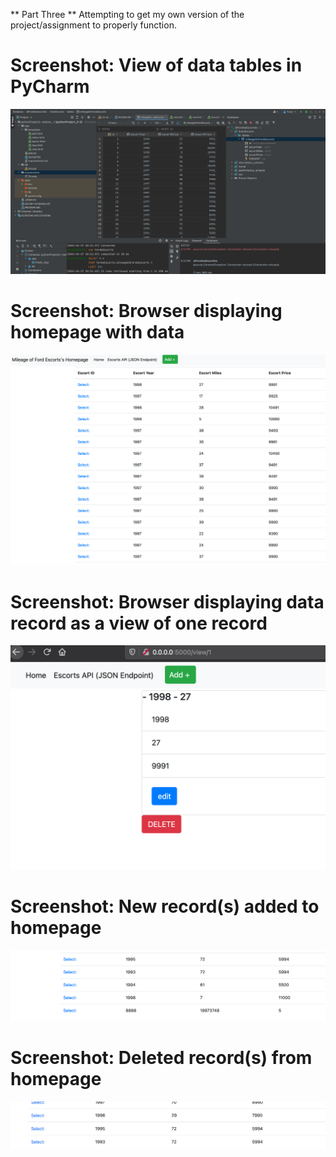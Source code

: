 ** Part Three **
Attempting to get my own version of the project/assignment
to properly function.

# Screenshot: View of data tables in PyCharm
![First Screenshot](screenshots/2a.png)

# Screenshot: Browser displaying homepage with data
![Second Screenshot](screenshots/2b.png)

# Screenshot: Browser displaying data record as a view of one record
![Third Screenshot](screenshots/2c.png)

# Screenshot: New record(s) added to homepage
![Fourth Screenshot](screenshots/2d.png)

# Screenshot: Deleted record(s) from homepage
![Fifth Screenshot](screenshots/2f.png)